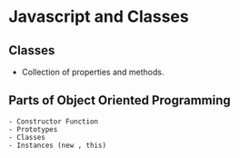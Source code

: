 # Javascript and Classes

## Classes
- Collection of properties and methods.

## Parts of Object Oriented Programming
    - Constructor Function
    - Prototypes
    - Classes
    - Instances (new , this)
    